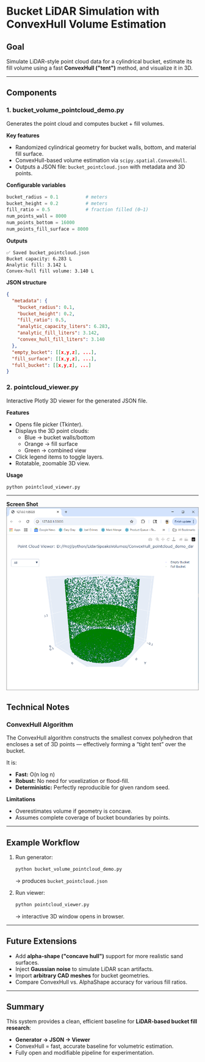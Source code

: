 # Bucket LiDAR Simulation with ConvexHull Volume Estimation

## Goal
Simulate LiDAR-style point cloud data for a cylindrical bucket, estimate its fill volume using a fast **ConvexHull ("tent")** method, and visualize it in 3D.

---

## Components

### 1. bucket_volume_pointcloud_demo.py
Generates the point cloud and computes bucket + fill volumes.

**Key features**
- Randomized cylindrical geometry for bucket walls, bottom, and material fill surface.
- ConvexHull-based volume estimation via `scipy.spatial.ConvexHull`.
- Outputs a JSON file: `bucket_pointcloud.json` with metadata and 3D points.

**Configurable variables**
```python
bucket_radius = 0.1          # meters
bucket_height = 0.2          # meters
fill_ratio = 0.5             # fraction filled (0–1)
num_points_wall = 8000
num_points_bottom = 16000
num_points_fill_surface = 8000
```

**Outputs**
```
✅ Saved bucket_pointcloud.json
Bucket capacity: 6.283 L
Analytic fill: 3.142 L
Convex-hull fill volume: 3.140 L
```

**JSON structure**
```json
{
  "metadata": {
    "bucket_radius": 0.1,
    "bucket_height": 0.2,
    "fill_ratio": 0.5,
    "analytic_capacity_liters": 6.283,
    "analytic_fill_liters": 3.142,
    "convex_hull_fill_liters": 3.140
  },
  "empty_bucket": [[x,y,z], ...],
  "fill_surface": [[x,y,z], ...],
  "full_bucket": [[x,y,z], ...]
}
```

### 2. pointcloud_viewer.py
Interactive Plotly 3D viewer for the generated JSON file.

**Features**
- Opens file picker (Tkinter).
- Displays the 3D point clouds:
  - Blue → bucket walls/bottom
  - Orange → fill surface
  - Green → combined view
- Click legend items to toggle layers.
- Rotatable, zoomable 3D view.

**Usage**
```bash
python pointcloud_viewer.py
```

---

**Screen Shot**
![Bucket Diagram](pointcloud_viewer_snapshot.png)


## Technical Notes

### ConvexHull Algorithm
The ConvexHull algorithm constructs the smallest convex polyhedron that encloses a set of 3D points — effectively forming a “tight tent” over the bucket.

It is:
- **Fast:** O(n log n)
- **Robust:** No need for voxelization or flood-fill.
- **Deterministic:** Perfectly reproducible for given random seed.

**Limitations**
- Overestimates volume if geometry is concave.
- Assumes complete coverage of bucket boundaries by points.

---

## Example Workflow

1. Run generator:
   ```bash
   python bucket_volume_pointcloud_demo.py
   ```
   → produces `bucket_pointcloud.json`

2. Run viewer:
   ```bash
   python pointcloud_viewer.py
   ```
   → interactive 3D window opens in browser.

---

## Future Extensions
- Add **alpha-shape ("concave hull")** support for more realistic sand surfaces.
- Inject **Gaussian noise** to simulate LiDAR scan artifacts.
- Import **arbitrary CAD meshes** for bucket geometries.
- Compare ConvexHull vs. AlphaShape accuracy for various fill ratios.

---

## Summary
This system provides a clean, efficient baseline for **LiDAR-based bucket fill research**:
- **Generator → JSON → Viewer**
- ConvexHull = fast, accurate baseline for volumetric estimation.
- Fully open and modifiable pipeline for experimentation.
